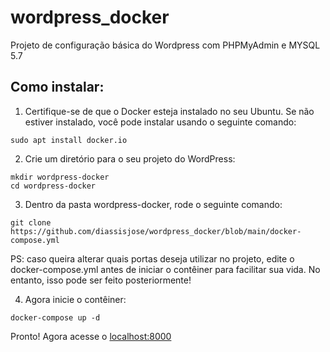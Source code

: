 # wordpress_docker
Projeto de configuração básica do Wordpress com PHPMyAdmin e MYSQL 5.7

## Como instalar:

1. Certifique-se de que o Docker esteja instalado no seu Ubuntu. Se não estiver instalado, você pode instalar usando o seguinte comando:
```
sudo apt install docker.io
```

2. Crie um diretório para o seu projeto do WordPress:

```
mkdir wordpress-docker
cd wordpress-docker
```

3. Dentro da pasta wordpress-docker, rode o seguinte comando:
```
git clone https://github.com/diassisjose/wordpress_docker/blob/main/docker-compose.yml
```
PS: caso queira alterar quais portas deseja utilizar no projeto, edite o docker-compose.yml antes de iniciar o contêiner para facilitar sua vida. No entanto, isso pode ser feito posteriormente!

4. Agora inicie o contêiner:
```
docker-compose up -d
```

Pronto! Agora acesse o <a href="http://localhost:8000" target="_blank">localhost:8000</a>
